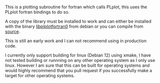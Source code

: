 This is a plotting subroutine for fortran which calls PLplot, this uses the PLplot fortran bindings to do so.

A copy of the library must be installed to work and can either be installed with the binary [libplplotfortran0](https://packages.debian.org/testing/libs/libplplotfortran0) from debian or you can compile from [source](https://sourceforge.net/p/plplot/plplot/ci/master/tree/).

This is still an early work and I can not recommend using in production code.

I currently only support building for linux (Debian 12) using xmake, I have not tested building or runnning on any other operating system as I only use linux. However I am sure that this can be built for operating systems and would highly recommend that you pull request if you successfully make a target for other operating systems.
